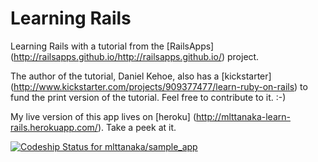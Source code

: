 Learning Rails
  ==
  Learning Rails with a tutorial from the [RailsApps] (http://railsapps.github.io/http://railsapps.github.io/) project.
	
  The author of the tutorial, Daniel Kehoe, also has a [kickstarter] (http://www.kickstarter.com/projects/909377477/learn-ruby-on-rails) 
  to fund the print version of the tutorial.  Feel free to contribute to it.  :-)
  
  My live version of this app lives on [heroku] (http://mlttanaka-learn-rails.herokuapp.com/). Take a peek at it.
  
  [ ![Codeship Status for mlttanaka/sample_app](https://www.codeship.io/projects/71f8e750-4063-0131-7cf0-5a6dd1cd27cc/status)](https://www.codeship.io/projects/10536)
	
  

